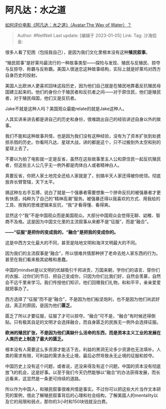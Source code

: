 # 阿凡达：水之道

[如何评价电影《阿凡达：水之道》（Avatar:The Way of Water）？](https://www.zhihu.com/question/572276682/answer/2830441648)

> Author: #NellNell
> Last update: [编辑于 2023-01-05]
> Link:
> Tag:
> 沙海拾金:

很多人看了犯困（包括我自己），是因为我们文化里根本没有这种**殖民叙事**。

“殖民叙事”是好莱坞最流行的一种故事类型——探险与发现、殖民与反殖民、掠夺与反掠夺、称霸与反称霸。美国人很迷恋这种故事结构，实际上就是好莱坞对西方自身历史的投射。

美国人比欧洲人更喜欢回味这段历史，因为他们自己就是在殖民地靠着反抗殖民母国建立起来的。他们的身份介于殖民者和反抗者之间——对于原住民，他们是殖民者，对于殖民母国，他们又是反抗者。

Jake不就是这种人吗？美国观众最能relate的就是Jake这种人。

人其实讲来讲去都是讲自己的历史和身份，很难跳出自己的经验讲述自身以外的故事。

我们不能和这种故事共情，也是因为我们没有这种经验，没有为了资本扩张到处掳掠杀戮的历史。你看阿凡达、星球大战，讲的都是这个，只不过搬到外太空和别的星球上去了。

不要以为拍了电影就一定是反省，虽然在这些故事里主人公和原住民一起反抗殖民者，但这些主人公几乎无一例外都是肉体白人或者精神白人。

真要反省，你把人家土地完全还给人家就是了，别搞半天人家还得被你统领。彻底放弃长臂管辖，天下太平。

搞这种左右手互搏，说白了就是一个强暴者需要想象一个拼命反抗的被强暴者才更有快感，纯粹为了自己的“精神高潮”服务。被强暴还得以我喜欢的方式、用我给的工具、按我的思维逻辑来反抗，“我”才看得懂、看得爽。

显然这个“我”不是中国观众而是美国观众。大部分中国观众会觉得无聊、幼稚、智商不及格。这是因为中国文化里的主流叙事从来都不是“征服”，而是“融合”。

**——“征服”是把你的变成我的，“融合”是把我的变成你的。**

这是中西方文化最大的不同，甚至是陆地文明和海洋文明最大的不同。

因为我们的主流叙事是“融合”，所以很难共情那种拼了老命去抢人家东西的行为。甚至在我们看来极其幼稚和愚蠢。

中国的mindset是以文明的优越吸引千邦进贡，万国来朝，学你们的语言、穿你们的衣服、过你们的节日、把自己变成你，只因为你们比我们好，自然会羡慕，自然会不远千里来学习。我们传授他们知识，他们回赠我们礼物，和和平平，亲亲爱爱就把事办了。

西方选择了“征服”而不是“融合”，不是因为他们船坚炮利，也不是因为他们尚武好战，真正的原因，是因为他们**匮乏**。

匮乏了所以才要征服，征服了才可以掠夺。“融合”可不是，“融合”有时候还得倒贴。只有极其自足的文明才会选择融合，而自身匮乏的民族无一例外会选择征服。

**欧洲的殖民扩张，不是因为他们真缺什么活命的东西，而是资本主义工业的发展在人类历史上制造了最大的匮乏。**

根本没有人需要这么多资源才能活下去，利益的黑洞无论多少资源也无法填补。人类的需求有限，可利益的需求永无止境，最后必然导致永无止境的征服和掠夺。

中国历史上没有这个问题，或者说，还没来得及有这个问题，中国的资本没有彻底放飞的机会，这是好事。以至于我们今天仍然能够以“融合”的办法获得发展，而长远看来，这显然是一条更可持续的道路。

所以作为中国人，和殖民叙事很难共情是事实。不过你可以把这些大片当作文本研究的案例，借此了解殖民叙事背后的心理和社会结构，了解美国人的mentality以及它的局限和弱点，那你的3小时和150块钱就没白费。
